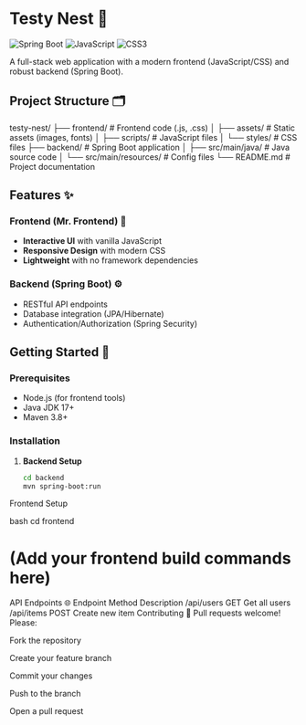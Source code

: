 # Testy Nest 🚀

![Spring Boot](https://img.shields.io/badge/Spring_Boot-6DB33F?style=for-the-badge&logo=spring&logoColor=white)
![JavaScript](https://img.shields.io/badge/JavaScript-F7DF1E?style=for-the-badge&logo=javascript&logoColor=black)
![CSS3](https://img.shields.io/badge/CSS3-1572B6?style=for-the-badge&logo=css3&logoColor=white)

A full-stack web application with a modern frontend (JavaScript/CSS) and robust backend (Spring Boot).

## Project Structure 🗂️
testy-nest/
├── frontend/ # Frontend code (.js, .css)
│ ├── assets/ # Static assets (images, fonts)
│ ├── scripts/ # JavaScript files
│ └── styles/ # CSS files
├── backend/ # Spring Boot application
│ ├── src/main/java/ # Java source code
│ └── src/main/resources/ # Config files
└── README.md # Project documentation


## Features ✨

### Frontend (Mr. Frontend) 🎨
- **Interactive UI** with vanilla JavaScript
- **Responsive Design** with modern CSS
- **Lightweight** with no framework dependencies

### Backend (Spring Boot) ⚙️
- RESTful API endpoints
- Database integration (JPA/Hibernate)
- Authentication/Authorization (Spring Security)

## Getting Started 🏁

### Prerequisites
- Node.js (for frontend tools)
- Java JDK 17+
- Maven 3.8+

### Installation
1. **Backend Setup**
   ```bash
   cd backend
   mvn spring-boot:run
Frontend Setup

bash
cd frontend
# (Add your frontend build commands here)
API Endpoints 🌐
Endpoint	Method	Description
/api/users	GET	Get all users
/api/items	POST	Create new item
Contributing 🤝
Pull requests welcome! Please:

Fork the repository

Create your feature branch

Commit your changes

Push to the branch

Open a pull request